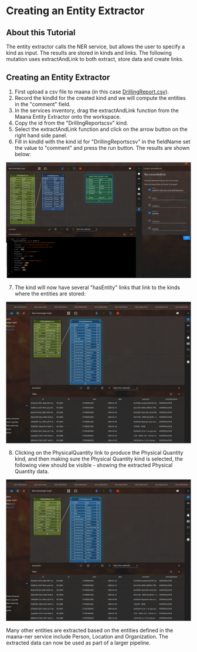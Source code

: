 # Creating an Entity Extractor

## About this Tutorial

The entity extractor calls the NER service, but allows the user to specify a kind as input. The results are stored in kinds and links. The following mutation uses extractAndLink to both extract, store data and create links. 

## Creating an Entity Extractor

1. First upload a csv file to maana \(in this case [DrillingReport.csv](https://github.com/maana-io/q-tutorials/blob/master/maana-entity-extractor/DrillingReport.csv)\).
2. Record the kindId for the created kind and we will compute the entities in the "comment" field. 
3. In the services inventory, drag the extractAndLink function from the Maana Entity Extractor onto the workspace. 
4. Copy the id from the "DrillingReportscsv" kind. 
5. Select the extractAndLink function and click on the arrow button on the right hand side panel. 
6. Fill in kindId with the kind id for "DrillingReportscsv" in the fieldName set the value to "comment" and press the run button. The results are shown below:

![Figure 1: View after running the extractAndLink function on the &quot;comment&quot; field of the kind &quot;DrillingReportscsv&quot;.](../../.gitbook/assets/image%20%2826%29.png)

7. The kind will now have several "hasEntity" links that link to the kinds where the entities are stored:

![Figure 1: View after uploading CSV and running the entity extractor on the kind. The hasEntities links at the bottom of the kind are the extracted entities.](../../.gitbook/assets/image%20%2876%29.png)

8. Clicking on the PhysicalQuantity link to produce the Physical Quantity kind, and then making sure the Physical Quantity kind is selected, the following view should be visible - showing the extracted Physical Quantity data.

![Figure 1: View showing the Physical Quantity kind and some of the entities that were extracted.](../../.gitbook/assets/image%20%284%29.png)

Many other entities are extracted based on the entities defined in the maana-ner service include Person, Location and Organization. The extracted data can now be used as part of a larger pipeline.

